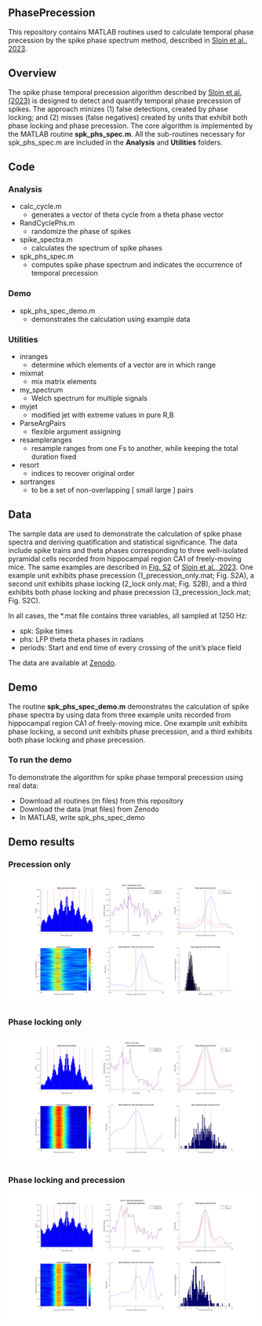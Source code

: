 ## **PhasePrecession**

This repository contains MATLAB routines used to calculate temporal phase precession by the spike phase spectrum method, described in [Sloin et al., 2023](https://www.biorxiv.org/content/10.1101/2023.08.19.553985v1).
## **Overview**
The spike phase temporal precession algorithm described by [Sloin et al. (2023)](https://www.biorxiv.org/content/10.1101/2023.08.19.553985v1) is designed to detect and quantify temporal phase precession of spikes. The approach minizes (1) false detections, created by phase locking; and (2) misses (false negatives) created by units that exhibit both phase locking and phase precession. 
The core algorithm is implemented by the MATLAB routine **spk\_phs\_spec.m**. All the sub-routines necessary for spk\_phs\_spec.m are included in the **Analysis** and **Utilities** folders.
## **Code**
### **Analysis**
- calc\_cycle.m
  - generates a vector of theta cycle from a theta phase vector
- RandCyclePhs.m
  - randomize the phase of spikes 
- spike\_spectra.m
  - calculates the spectrum of spike phases
- spk\_phs\_spec.m
  - computes spike phase spectrum and indicates the occurrence of temporal precession
### **Demo**
- spk\_phs\_spec\_demo.m
  - demonstrates the calculation using example data
### **Utilities**
- inranges
  - determine which elements of a vector are in which range
- mixmat
  - mix matrix elements
- my\_spectrum
  - Welch spectrum for multiple signals
- myjet
  - modified jet with extreme values in pure R,B
- ParseArgPairs
  - flexible argument assigning
- resampleranges
  - resample ranges from one Fs to another, while keeping the total duration fixed
- resort
  - indices to recover original order
- sortranges
  - to be a set of non-overlapping [ small large ] pairs

## **Data**
The sample data are used to demonstrate the calculation of spike phase spectra and deriving quatification and statistical significance. The data include spike trains and theta phases corresponding to three well-isolated pyramidal cells recorded from hippocampal region CA1 of freely-moving mice. The same examples are described in [Fig. S2](https://www.biorxiv.org/content/biorxiv/early/2023/08/21/2023.08.19.553985/F7.large.jpg) of [Sloin et al., 2023](https://www.biorxiv.org/content/10.1101/2023.08.19.553985v1). One example unit exhibits phase precession (1\_precession\_only.mat; Fig. S2A), a second unit exhibits phase locking (2\_lock only.mat; Fig. S2B), and a third exhibits both phase locking and phase precession (3\_precession\_lock.mat; Fig. S2C). 

In all cases, the *.mat file contains three variables, all sampled at 1250 Hz:
  - spk: Spike times
  - phs: LFP theta theta phases in radians
  - periods: Start and end time of every crossing of the unit’s place field

The data are available at [Zenodo](https://doi.org/10.5281/zenodo.10405019).

## **Demo** 
The routine **spk\_phs\_spec\_demo.m** demonstrates the calculation of spike phase spectra by using data from three example units recorded from hippocampal region CA1 of freely-moving mice. One example unit exhibits phase locking, a second unit exhibits phase precession, and a third exhibits both phase locking and phase precession.

### To run the demo
To demonstrate the algorithm for spike phase temporal precession using real data:
- Download all routines (m files) from this repository
- Download the data (mat files) from Zenodo
- In MATLAB, write spk\_phs\_spec\_demo

## **Demo results** 
### Precession only
![Precession only](sloin2023_demo1.png)
### Phase locking only
![Phase locking only](sloin2023_demo2.png)
### Phase locking and precession 
![Phase locking only](sloin2023_demo3.png)



